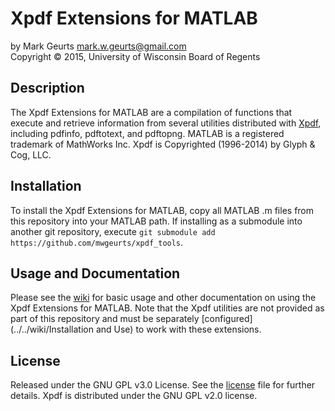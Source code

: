 Xpdf Extensions for MATLAB
===========

by Mark Geurts <mark.w.geurts@gmail.com>
<br>Copyright &copy; 2015, University of Wisconsin Board of Regents

## Description

The Xpdf Extensions for MATLAB are a compilation of functions that execute and retrieve information from several utilities distributed with [Xpdf](http://www.foolabs.com/xpdf/home.html), including pdfinfo, pdftotext, and pdftopng.  MATLAB is a registered trademark of MathWorks Inc.  Xpdf is Copyrighted (1996-2014) by Glyph & Cog, LLC.

## Installation

To install the Xpdf Extensions for MATLAB, copy all MATLAB .m files from this repository into your MATLAB path. If installing as a submodule into another git repository, execute `git submodule add https://github.com/mwgeurts/xpdf_tools`.  

## Usage and Documentation

Please see the [wiki](../../wiki) for basic usage and other documentation on using the Xpdf Extensions for MATLAB.  Note that the Xpdf utilities are not provided as part of this repository and must be separately [configured](../../wiki/Installation and Use) to work with these extensions.

## License

Released under the GNU GPL v3.0 License.  See the [license](license) file for further details.  Xpdf is distributed under the GNU GPL v2.0 license.
